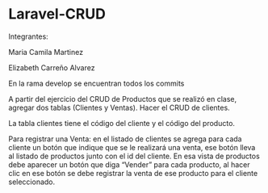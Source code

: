 # Laravel-CRUD

Integrantes:

Maria Camila Martinez

Elizabeth Carreño Alvarez


En la rama develop se encuentran todos los commits



A partir del ejercicio del CRUD de Productos que se realizó en clase, agregar dos tablas (Clientes y Ventas). Hacer el CRUD de clientes.

La tabla clientes tiene el código del cliente y el código del producto.

Para registrar una Venta: en el listado de clientes se agrega para cada cliente un botón que indique que se le realizará una venta, ese botón lleva al listado de productos junto con el id del cliente. En esa vista de productos debe aparecer un botón que diga “Vender” para cada producto, al hacer clic en ese botón se debe registrar la venta de ese producto para el cliente seleccionado.
